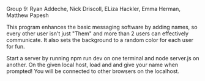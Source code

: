 Group 9: Ryan Addeche, Nick Driscoll, ELiza Hackler, Emma Herman, Matthew Papesh

This program enhances the basic messaging software by adding names, so every other user isn't just "Them" and more than 2 users can effectively communicate. It also sets the background to a random color for each user for fun. 

Start a server by running npm run dev on one terminal and node server.js on another. On the given local host, load and and give your name when prompted! You will be connected to other browsers on the localhost. 